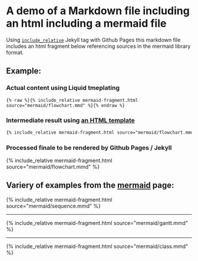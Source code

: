 # A demo of a Markdown file including an html including a mermaid file
Using [`include_relative`](https://jekyllrb.com/docs/includes/) Jekyll tag with Github Pages this markdown file includes an html fragment below referencing sources in the mermaid library format.

## Example:
### Actual content using Liquid tmeplating
```Liquid
{% raw %}{% include_relative mermaid-fragment.html source="mermaid/flowchart.mmd" %}{% endraw %}
```
### Intermediate result using [an HTML template](mermaid-fragment.html)
```html
{% include_relative mermaid-fragment.html source="mermaid/flowchart.mmd" %}
```
### Processed finale to be rendered by Github Pages / Jekyll
{% include_relative mermaid-fragment.html source="mermaid/flowchart.mmd" %}

## Variery of examples from the [mermaid](https://github.com/knsv/mermaid) page:
{% include_relative mermaid-fragment.html source="mermaid/sequence.mmd" %}
***
{% include_relative mermaid-fragment.html source="mermaid/gantt.mmd" %}
***
{% include_relative mermaid-fragment.html source="mermaid/class.mmd" %}
